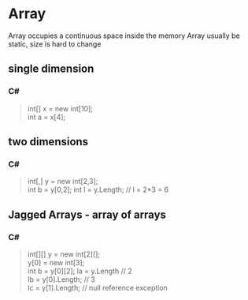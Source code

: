 # Array

Array occupies a continuous space inside the memory
Array usually be static, size is hard to change

## single dimension

### C#

> int[] x = new int[10];\
> int a = x[4];

## two dimensions

### C#

> int[,] y = new int[2,3];\
> int b = y[0,2];
> int l = y.Length; // l = 2*3 = 6

## Jagged Arrays - array of arrays

### C#

> int[][] y = new int[2][];\
> y[0] = new int[3];\
> int b = y[0][2];
> la = y.Length // 2\
> lb = y[0].Length; // 3\
> lc = y[1].Length; // null reference exception